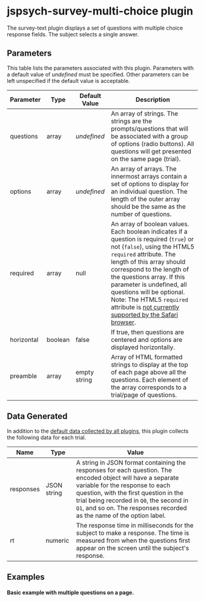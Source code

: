 # jspsych-survey-multi-choice plugin

The survey-text plugin displays a set of questions with multiple choice response fields. The subject selects a single answer.

## Parameters

This table lists the parameters associated with this plugin. Parameters with a default value of *undefined* must be specified. Other parameters can be left unspecified if the default value is acceptable.

Parameter | Type | Default Value | Description
----------|------|---------------|------------
questions | array | *undefined* | An array of strings. The strings are the prompts/questions that will be associated with a group of options (radio buttons). All questions will get presented on the same page (trial).
options | array |  *undefined* | An array of arrays. The innermost arrays contain a set of options to display for an individual question. The length of the outer array should be the same as the number of questions.
required | array | null | An array of boolean values. Each boolean indicates if a question is required (`true`) or not (`false`), using the HTML5 `required` attribute. The length of this array should correspond to the length of the questions array. If this parameter is undefined, all questions will be optional. Note: The HTML5 `required` attribute is [not currently supported by the Safari browser][1].
horizontal | boolean | false | If true, then questions are centered and options are displayed horizontally.
preamble | array | empty string | Array of HTML formatted strings to display at the top of each page above all the questions. Each element of the array corresponds to a trial/page of questions.

[1]: https://developer.mozilla.org/en-US/docs/Web/HTML/Element/input#Browser_compatibility

## Data Generated

In addition to the [default data collected by all plugins](overview#datacollectedbyplugins), this plugin collects the following data for each trial.

Name | Type | Value
-----|------|------
responses | JSON string | A string in JSON format containing the responses for each question. The encoded object will have a separate variable for the response to each question, with the first question in the trial being recorded in `Q0`, the second in `Q1`, and so on. The responses recorded as the name of the option label.
rt | numeric | The response time in milliseconds for the subject to make a response. The time is measured from when the questions first appear on the screen until the subject's response.

## Examples

#### Basic example with multiple questions on a page.

```javascript

```

